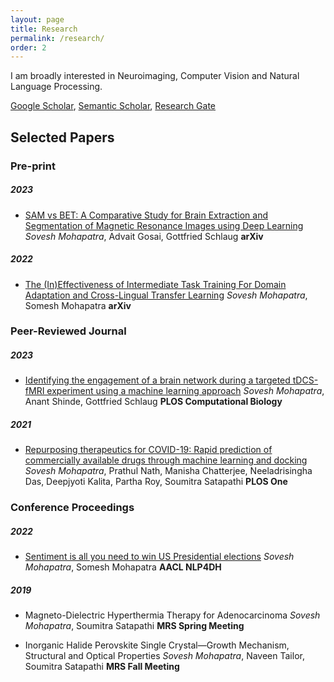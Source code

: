 ```yaml
---
layout: page
title: Research
permalink: /research/
order: 2
---
```

I am broadly interested in Neuroimaging, Computer Vision and Natural Language Processing.

[Google Scholar](https://scholar.google.com/citations?user=TOvlOuEAAAAJ&hl=en), [Semantic Scholar](https://www.semanticscholar.org/author/Sovesh-Mohapatra/2186185878), [Research Gate](https://www.researchgate.net/profile/Sovesh-Mohapatra-2)

## Selected Papers

### Pre-print

##### 2023

* [SAM vs BET: A Comparative Study for Brain Extraction and Segmentation of Magnetic Resonance Images using Deep Learning](https://arxiv.org/abs/2304.04738)  
*Sovesh Mohapatra*, Advait Gosai, Gottfried Schlaug
**arXiv**

##### 2022

* [The (In)Effectiveness of Intermediate Task Training For Domain Adaptation and Cross-Lingual Transfer Learning](https://arxiv.org/abs/2210.01091)
*Sovesh Mohapatra*, Somesh Mohapatra
**arXiv**

### Peer-Reviewed Journal

##### 2023

* [Identifying the engagement of a brain network during a targeted tDCS-fMRI experiment using a machine learning approach](https://journals.plos.org/ploscompbiol/article?id=10.1371/journal.pcbi.1011012)
*Sovesh Mohapatra*, Anant Shinde, Gottfried Schlaug
**PLOS Computational Biology**

##### 2021

* [Repurposing therapeutics for COVID-19: Rapid prediction of commercially available drugs through machine learning and docking](https://journals.plos.org/plosone/article?id=10.1371/journal.pone.0241543)
*Sovesh Mohapatra*, Prathul Nath, Manisha Chatterjee, Neeladrisingha Das, Deepjyoti Kalita, Partha Roy, Soumitra Satapathi 
**PLOS One**

### Conference Proceedings

##### 2022

* [Sentiment is all you need to win US Presidential elections](https://arxiv.org/abs/2209.13487)
*Sovesh Mohapatra*, Somesh Mohapatra
**AACL NLP4DH**

##### 2019

* Magneto-Dielectric Hyperthermia Therapy for Adenocarcinoma
*Sovesh Mohapatra*, Soumitra Satapathi
**MRS Spring Meeting**

* Inorganic Halide Perovskite Single Crystal—Growth Mechanism, Structural and Optical Properties
*Sovesh Mohapatra*, Naveen Tailor, Soumitra Satapathi
**MRS Fall Meeting**
